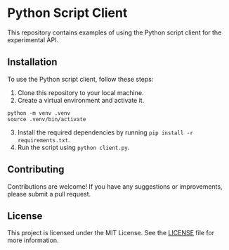 # Python Script Client

This repository contains examples of using the Python script client for the experimental API.

## Installation

To use the Python script client, follow these steps:

1. Clone this repository to your local machine.
2. Create a virtual environment and activate it.
```shell
python -m venv .venv
source .venv/bin/activate
```
3. Install the required dependencies by running `pip install -r requirements.txt`.
4. Run the script using `python client.py`.

## Contributing

Contributions are welcome! If you have any suggestions or improvements, please submit a pull request.

## License

This project is licensed under the MIT License. See the [LICENSE](LICENSE) file for more information.
